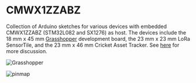 # CMWX1ZZABZ
Collection of Arduino sketches for various devices with embedded CMWX1ZZABZ (STM32L082 and SX1276) as host. The devices include the 18 mm x 45 mm [Grasshopper](https://www.tindie.com/products/TleraCorp/grasshopper-lora-development-board/) development board, the 23 mm x 23 mm LoRa SensorTile, and the 23 mm x 46 mm Cricket Asset Tracker. See [here](https://hackaday.io/project/35169-hackable-cmwx1zzabz-lora-devices) for more discussion.

![Grasshopper](https://cdn.tindiemedia.com/images/resize/c_x89ytFnAr30fkHcu39abhKS1A=/p/full-fit-in/2400x1600/i/32456/products/2018-01-13T17%3A24%3A25.696Z-2017-07-12T23-06-47.405Z-Grasshopper.top.jpg)

![pinmap](https://cdn.tindiemedia.com/images/resize/p-ocqSG5bsCiji8X8jmffaipCYs=/p/full-fit-in/2400x1600/i/32456/products/2017-07-13T19%3A34%3A48.587Z-Grasshopper.pinmap.jpg)
